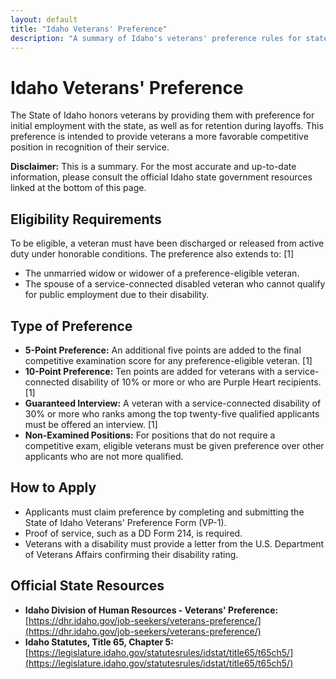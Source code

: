 ```yaml
---
layout: default
title: "Idaho Veterans' Preference"
description: "A summary of Idaho's veterans' preference rules for state employment."
---
```


# Idaho Veterans' Preference

The State of Idaho honors veterans by providing them with preference for initial employment with the state, as well as for retention during layoffs. This preference is intended to provide veterans a more favorable competitive position in recognition of their service.

**Disclaimer:** This is a summary. For the most accurate and up-to-date information, please consult the official Idaho state government resources linked at the bottom of this page.

## Eligibility Requirements

To be eligible, a veteran must have been discharged or released from active duty under honorable conditions. The preference also extends to: [1]
*   The unmarried widow or widower of a preference-eligible veteran.
*   The spouse of a service-connected disabled veteran who cannot qualify for public employment due to their disability.

## Type of Preference

*   **5-Point Preference:** An additional five points are added to the final competitive examination score for any preference-eligible veteran. [1]
*   **10-Point Preference:** Ten points are added for veterans with a service-connected disability of 10% or more or who are Purple Heart recipients. [1]
*   **Guaranteed Interview:** A veteran with a service-connected disability of 30% or more who ranks among the top twenty-five qualified applicants must be offered an interview. [1]
*   **Non-Examined Positions:** For positions that do not require a competitive exam, eligible veterans must be given preference over other applicants who are not more qualified.

## How to Apply

*   Applicants must claim preference by completing and submitting the State of Idaho Veterans' Preference Form (VP-1).
*   Proof of service, such as a DD Form 214, is required.
*   Veterans with a disability must provide a letter from the U.S. Department of Veterans Affairs confirming their disability rating.

## Official State Resources

*   **Idaho Division of Human Resources - Veterans' Preference:** [https://dhr.idaho.gov/job-seekers/veterans-preference/](https://dhr.idaho.gov/job-seekers/veterans-preference/)
*   **Idaho Statutes, Title 65, Chapter 5:** [https://legislature.idaho.gov/statutesrules/idstat/title65/t65ch5/](https://legislature.idaho.gov/statutesrules/idstat/title65/t65ch5/)
